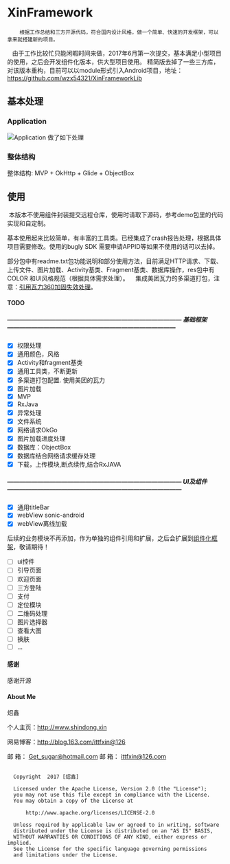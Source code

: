 # XinFramework

        根据工作总结和三方开源代码，符合国内设计风格，做一个简单、快速的开发框架，可以拿来就搭建新的项目。
    由于工作比较忙只能闲暇时间来做，2017年6月第一次提交，基本满足小型项目的使用，之后会开发组件化版本，供大型项目使用。
    精简版去掉了一些三方库，对该版本重构，目前可以以module形式引入Android项目，地址：https://github.com/wzx54321/XinFrameworkLib
             
    

## 基本处理

### Application
![Application 做了如下处理](https://github.com/wzx54321/XinFramework/blob/dev/image/app.png)

### 整体结构
 整体结构: MVP + OkHttp + Glide + ObjectBox
 
 
## 使用
 
  本版本不使用组件封装提交远程仓库，使用时请取下源码，参考demo包里的代码实现和自定制。
        
  基本使用起来比较简单，有丰富的工具类。已经集成了crash报告处理，根据具体项目需要修改。使用的bugly SDK 需要申请APPID等如果不使用的话可以去掉。
    
  部分包中有readme.txt包功能说明和部分使用方法，目前满足HTTP请求、下载、上传文件、图片加载、Activity基类、Fragment基类、数据库操作，res包中有COLOR  和UI风格规范（根据具体需求处理）。 
   
  集成美团瓦力的多渠道打包，注意：[引用瓦力360加固失效处理](https://github.com/Meituan-Dianping/walle/wiki/360%E5%8A%A0%E5%9B%BA%E5%A4%B1%E6%95%88%EF%BC%9F)。   
   
   
   
   
#### TODO

##### ————————————————————————————— 基础框架 ————————————————————————————  
- [x] 权限处理
- [x] 通用颜色，风格
- [x] Activity和fragment基类
- [x] 通用工具类，不断更新
- [X] 多渠道打包配置. 使用美团的瓦力
- [X] 图片加载
- [X] MVP
- [X] RxJava
- [X] 异常处理
- [X] 文件系统
- [X] 网络请求OkGo
- [X] 图片加载进度处理
- [X] 数据库：ObjectBox
- [X] 数据库结合网络请求缓存处理
- [X] 下载，上传模块,断点续传,结合RxJAVA
##### ————————————————————————————— UI及组件————————————————————————————— 
- [x] 通用titleBar
- [X] webView  sonic-android
- [X] webView离线加载

后续的业务模块不再添加，作为单独的组件引用和扩展，之后会扩展到[组件化框架](https://github.com/wzx54321/XinFramework-component)，敬请期待！
- [ ] ui控件
- [ ] 引导页面
- [ ] 欢迎页面
- [ ] 三方登陆
- [ ] 支付
- [ ] 定位模块
- [ ] 二维码处理
- [ ] 图片选择器
- [ ] 查看大图
- [ ] 换肤
- [ ] ...

#### 感谢
感谢开源




#### About Me

炤鑫

个人主页：http://www.shindong.xin

网易博客：http://blog.163.com/ittfxin@126

邮    箱： Get_sugar@hotmail.com
邮    箱： ittfxin@126.com    

```

  Copyright  2017 [炤鑫]

  Licensed under the Apache License, Version 2.0 (the "License");
  you may not use this file except in compliance with the License.
  You may obtain a copy of the License at

      http://www.apache.org/licenses/LICENSE-2.0

  Unless required by applicable law or agreed to in writing, software
  distributed under the License is distributed on an "AS IS" BASIS,
  WITHOUT WARRANTIES OR CONDITIONS OF ANY KIND, either express or implied.
  See the License for the specific language governing permissions 
  and limitations under the License.

```


[1]: https://github.com/YoKeyword/Fragmentation
